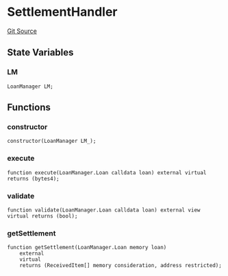 # SettlementHandler
[Git Source](https://github.com/AstariaXYZ/starport/blob/579f2b696f3db97ba152a0f0d28350598ebf1089/src/handlers/SettlementHandler.sol)


## State Variables
### LM

```solidity
LoanManager LM;
```


## Functions
### constructor


```solidity
constructor(LoanManager LM_);
```

### execute


```solidity
function execute(LoanManager.Loan calldata loan) external virtual returns (bytes4);
```

### validate


```solidity
function validate(LoanManager.Loan calldata loan) external view virtual returns (bool);
```

### getSettlement


```solidity
function getSettlement(LoanManager.Loan memory loan)
    external
    virtual
    returns (ReceivedItem[] memory consideration, address restricted);
```

